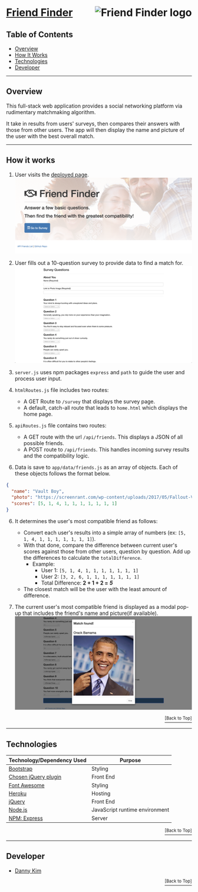 # <a href="https://boiling-ravine-17883.herokuapp.com">Friend Finder</a> <img src="https://github.com/danninemx/friendfinder/blob/master/app/assets/friend-finder-logo.png/" alt="Friend Finder logo" align="right" height="100"> <a name="top"></a>

## Table of Contents <a name="toc"></a>

- [Overview](#overview)
- [How It Works](#how)
- [Technologies](#technologies)
- [Developer](#team)

---

## Overview <a name="overview"></a>

This full-stack web application provides a social networking platform via rudimentary matchmaking algorithm.

It take in results from users' surveys, then compares their answers with those from other users. The app will then display the name and picture of the user with the best overall match.

---

## How it works <a name="how"></a>

1. User visits the [deployed page](https://boiling-ravine-17883.herokuapp.com/).
   ![friend-finder-screen](./app/assets/images/friend-finder-screen.png)

2. User fills out a 10-question survey to provide data to find a match for.
   ![friend-finder-survey](./app/assets/images/friend-finder-survey.png)

3. `server.js` uses npm packages `express` and `path` to guide the user and process user input.

4. `htmlRoutes.js` file includes two routes:

   - A GET Route to `/survey` that displays the survey page.
   - A default, catch-all route that leads to `home.html` which displays the home page.

5. `apiRoutes.js` file contains two routes:

   - A GET route with the url `/api/friends`. This displays a JSON of all possible friends.
   - A POST route to `/api/friends`. This handles incoming survey results and the compatibility logic.

6. Data is save to `app/data/friends.js` as an array of objects. Each of these objects follows the format below.

```json
{
  "name": "Vault Boy",
  "photo": "https://screenrant.com/wp-content/uploads/2017/05/Fallout-Vault-Boy.jpg",
  "scores": [5, 1, 4, 1, 1, 1, 1, 1, 1, 1]
}
```

6. It determines the user's most compatible friend as follows:

   - Convert each user's results into a simple array of numbers (ex: `[5, 1, 4, 1, 1, 1, 1, 1, 1, 1]`).
   - With that done, compare the difference between current user's scores against those from other users, question by question. Add up the differences to calculate the `totalDifference`.
     - Example:
       - User 1: `[5, 1, 4, 1, 1, 1, 1, 1, 1, 1]`
       - User 2: `[3, 2, 6, 1, 1, 1, 1, 1, 1, 1]`
       - Total Difference: **2 + 1 + 2 =** **_5_**
   - The closest match will be the user with the least amount of difference.

7. The current user's most compatible friend is displayed as a modal pop-up that includes the friend's name and picture(if available).
   ![friend-finder-match](./app/assets/images/friend-finder-match.png)

<p align='right'><a href='#top'><sup>[Back to Top]</sup></a></p>

---

## Technologies <a name="technologies"></a>

| Technology/Dependency Used                                  | Purpose                        |
| ----------------------------------------------------------- | ------------------------------ |
| [Bootstrap](http://getbootstrap.com)                        | Styling                        |
| [Chosen jQuery plugin](https://harvesthq.github.io/chosen/) | Front End                      |
| [Font Awesome](https://fontawesome.com)                     | Styling                        |
| [Heroku](https://heroku.com)                                | Hosting                        |
| [jQuery](http://jquery.com)                                 | Front End                      |
| [Node.js](https://nodejs.org/en/)                           | JavaScript runtime environment |
| [NPM: Express](https://www.npmjs.com/package/express)       | Server                         |

<p align='right'><a href='#top'><sup>[Back to Top]</sup></a></p>

---

## Developer <a name="team"></a>

- [Danny Kim](https://github.com/danninemx)

<p align='right'><a href='#top'><sup>[Back to Top]</sup></a></p>
